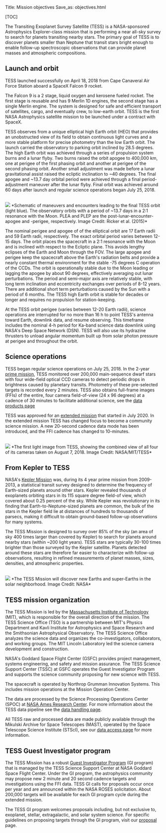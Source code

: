 Title: Mission objectives
Save_as: objectives.html

[TOC]

The Transiting Exoplanet Survey Satellite (TESS) is a NASA-sponsored Astrophysics Explorer-class mission that is performing a near all-sky survey to search for planets transiting nearby stars. The primary goal of TESS is to discover planets smaller than Neptune that transit stars bright enough to enable follow-up spectroscopic observations that can provide planet masses and atmospheric compositions.
 
## Launch and orbit

TESS launched successfully on April 18, 2018 from Cape Canaveral Air Force Station aboard a SpaceX Falcon 9 rocket.

The Falcon 9 is a 2 stage, liquid oxygen and kerosene fueled rocket. The first stage is reusable and has 9 Merlin 1D engines, the second stage has a single Merlin engine. The system is designed for safe and efficient transport of satellites, cargo, and eventually crew, to low-earth orbit. TESS is the first NASA Astrophysics satellite mission to be launched under a contract with SpaceX.

TESS observes from a unique elliptical high Earth orbit (HEO) that provides an unobstructed view of its field to obtain continuous light curves and a more stable platform for precise photometry than the low Earth orbit. The launch carried the observatory to parking orbit inclined by 28.5 degrees. The high Earth orbit was achieved through a series of propulsion system burns and a lunar flyby. Two burns raised the orbit apogee to 400,000 km, one at perigee of the first phasing orbit and another at perigee of the second phasing orbit. Another small adjustment was made before a lunar gravitational assist raised the ecliptic inclination to ~40 degrees. The final apogee and ~13.7 day orbital period were achieved through a final period-adjustment maneuver after the lunar flyby. Final orbit was achieved around 60 days after launch and regular science operations began July 25, 2018.

<br/>
<img class="img-responsive" style="max-width:75%;" src="images/mission/tess_orbit_Winnpresentation.jpg">
*Schematic of maneuvers and encounters leading to the final TESS orbit (light blue). The observatory orbits with a period of ~13.7 days in a 2:1 resonance with the Moon. PLEA and PLEP are the post-lunar-encounter-apogee and -perigee, respectively. Image Credit: Ricker et al. (2015)*
<br/>

The nominal perigee and apogee of of the elliptical orbit are 17 Earth radii and 59 Earth radii, respectively. The exact orbital period varies between 12-15 days. The orbit places the spacecraft in a 2:1 resonance with the Moon and is inclined with respect to the Ecliptic plane. This avoids lengthy eclipses of the Earth and Moon through the FOV. The large apogee and perigee keep the spacecraft above the Earth's radiation belts and provide a nearly constant thermal environment for the stable -75 degrees C operation of the CCDs. The orbit is operationally stable due to the Moon leading or lagging the apogee by about 90 degrees, effectively averaging out lunar perturbations. The period and semi-major axis are relatively stable, with long term inclination and eccentricity exchanges over periods of 8-12 years. There are additional short term perturbations caused by the Sun with a period of 6 months. The TESS high Earth orbit is stable for decades or longer and requires no propulsion for station-keeping.

At the  TESS  orbit perigee (varies between 12-20 Earth radii), science operations are interrupted for no more than 16 h to point TESS's antenna toward Earth, downlink data, and resume observing. This timeframe includes the nominal 4-h period for Ka-band science data downlink using NASA's Deep Space Network (DSN). TESS will also use its hydrazine thrusters to unload angular momentum built up from solar photon pressure at perigee and throughout the orbit.

## Science operations

TESS began regular science operations on July 25, 2018. In the 2-year [prime mission](primary.html), TESS monitored over 200,000 main-sequence dwarf stars with four wide-field optical CCD cameras to detect periodic drops in brightness caused by planetary transits. Photometry of these pre-selected targets is recorded every 2 minutes. TESS also obtains full-frame images (FFIs) of the entire, four camera field-of-view (24 x 96 degrees) at a cadence of 30 minutes to facilitate additional science, see the [data products page](data-products.html) 

TESS was approved for an [extended mission](extended.html) that started in July 2020. In the extended mission TESS has changed focus to become a community science mission. A new 20-second cadence data mode has been introduced, and the FFI cadence has changed to 10-minutes.

<br/>
<img class="img-responsive" style="max-width:80%;" src="images/mission/tess_first_light_quarter.jpg">
*The first light image from TESS, showing the combined view of all four of its cameras taken on August 7, 2018. Image Credit: NASA/MIT/TESS*
<br/>

## From Kepler to TESS

NASA's [Kepler Mission](https://www.nasa.gov/mission_pages/kepler/overview/index.html) was, during its 4 year prime mission from 2009-2013, a statistical transit survey designed to determine the frequency of Earth-sized planets around other stars.  Kepler revealed thousands of exoplanets orbiting stars in its 115 square degree field-of view, which covered about 0.25 percent of the sky. While Kepler was revolutionary in its finding that Earth-to-Neptune-sized planets are common, the bulk of the stars in the Kepler field lie at distances of hundreds to thousands of parsecs, making it difficult to obtain ground-based follow-up observations for many systems.

The TESS Mission is designed to survey over 85% of the sky (an area of sky 400 times larger than covered by Kepler) to search for planets around nearby stars (within ~200 light years). TESS stars are typically 30-100 times brighter than those surveyed by the Kepler satellite. Planets detected around these stars are therefore far easier to characterize with follow-up observations, resulting in refined measurements of planet masses, sizes, densities, and atmospheric properties.

<br/>
<img class="img-responsive" style="max-width:80%;" src="images/mission/tess_lava_planet_rotated.jpg">
*The TESS Mission will discover new Earths and super-Earths in the solar neighborhood. Image Credit: NASA*
<br/>

## TESS mission organization

The TESS Mission is led by the [Massachusetts Institute of Technology](https://tess.mit.edu) (MIT), which is responsible for the overall direction of the mission. The TESS Science Office (TSO) is a partnership between MIT's Physics Department and Kavli Institute for Astrophysics and Space Research and the Smithsonian Astrophysical Observatory. The TESS Science Office analyzes the science data and organizes the co-investigators, collaborators, and working groups. The MIT Lincoln Laboratory led the science camera development and construction. 

NASA's Goddard Space Flight Center (GSFC) provides project management, systems engineering, and safety and mission assurance. The TESS Science Support Center (TSSC) at GSFC operates the Guest Investigator Program and supports the science community proposing for new science with TESS.

The spacecraft is operated by Northrop Grumman Innovation Systems. This includes mission operations at the Mission Operation Center. 

The data are processed by the Science Processing Operations Center (SPOC) at [NASA Ames Research Center](https://www.nasa.gov/ames/tess-pipeline). For more information about the TESS data pipeline see the [data handling page](data-handel.html).

All TESS raw and processed data are made publicly available through the Mikulski Archive for Space Telescopes (MAST), operated by the Space Telescope Science Institute (STScI), see our [data access page](data-access.html) for more information.  


## TESS Guest Investigator program

The TESS Mission has a robust [Guest Investigator Program](proposing-investigations.html) (GI program) that is managed by the TESS Science Support Center at NASA Goddard Space Flight Center. Under the GI program, the astrophysics community may propose new 2 minute and 20 second cadence targets and investigations using the FFI data. TESS GI calls for proposals occur once per year and are announced within the NASA ROSES solicitation. About 200,000 targets will be available for each GI program cycle during the extended mission.

The TESS GI program welcomes proposals including, but not exclusive to, exoplanet, stellar, extragalactic, and solar system science. For specific guidelines on proposing targets through the GI program, visit our [proposal](proposing-investigations.html) page.

